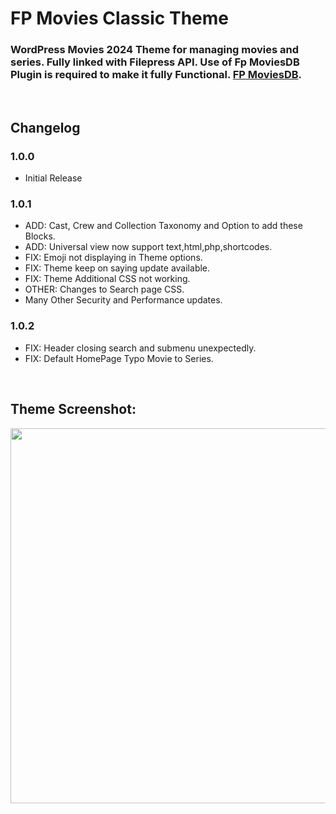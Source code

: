 # FP Movies Classic Theme
### WordPress Movies 2024 Theme for managing movies and series. Fully linked with Filepress API. Use of Fp MoviesDB Plugin is required to make it fully Functional. [FP MoviesDB](https://github.com/FP-MoviesDB/FP-MoviesDB/).

&nbsp;

## Changelog

### 1.0.0
- Initial Release

### 1.0.1
- ADD: Cast, Crew and Collection Taxonomy and Option to add these Blocks.
- ADD: Universal view now support text,html,php,shortcodes.
- FIX: Emoji not displaying in Theme options.
- FIX: Theme keep on saying update available.
- FIX: Theme Additional CSS not working.
- OTHER: Changes to Search page CSS.
- Many Other Security and Performance updates.

### 1.0.2
- FIX: Header closing search and submenu unexpectedly.
- FIX: Default HomePage Typo Movie to Series.

&nbsp;

## Theme Screenshot:
<img src="https://imgshare.xyz/img/4/66c31364856bfe68d7616a9f/screenshot.png" width="600" />


